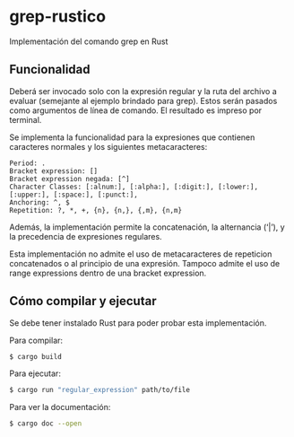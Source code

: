 # grep-rustico
Implementación del comando grep en Rust

## Funcionalidad

Deberá ser invocado solo con la expresión regular y la ruta del archivo a evaluar (semejante al ejemplo brindado para grep). Estos serán pasados como argumentos de línea de comando. El resultado es impreso por terminal.

Se implementa la funcionalidad para la expresiones que contienen caracteres normales y los siguientes metacaracteres:

    Period: .
    Bracket expression: []
    Bracket expression negada: [^]
    Character Classes: [:alnum:], [:alpha:], [:digit:], [:lower:], [:upper:], [:space:], [:punct:],
    Anchoring: ^, $
    Repetition: ?, *, +, {n}, {n,}, {,m}, {n,m}

Además, la implementación permite la concatenación, la alternancia (‘|’), y la precedencia de expresiones regulares.

Esta implementación no admite el uso de metacaracteres de repeticion concatenados o al principio de una expresión. Tampoco admite el uso de range expressions dentro de una bracket expression.

## Cómo compilar y ejecutar

Se debe tener instalado Rust para poder probar esta implementación.

Para compilar:

```bash
$ cargo build
```

Para ejecutar:

```bash
$ cargo run "regular_expression" path/to/file
```

Para ver la documentación:

```bash
$ cargo doc --open
```
